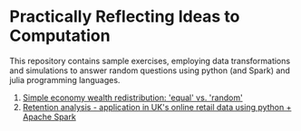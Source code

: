 # Practically Reflecting Ideas to Computation 

This repository contains sample exercises, employing data transformations and simulations to answer random questions using python (and Spark) and julia programming languages.

1. [Simple economy wealth redistribution: 'equal' vs. 'random'](https://github.com/justinjoliver/simulation-discrete/blob/main/exercise/simple_collision_wealth_redistribution/collision_wealth_redistribution.md)</br>
2. [Retention analysis - application in UK's online retail data using python + Apache Spark](https://github.com/justinjoliver/simulation-discrete/blob/main/exercise/retention_statistics_spark/spark_RetentionTabulation.md)</br>
